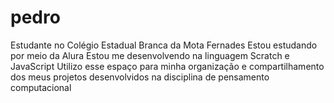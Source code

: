 # pedro
Estudante no Colégio Estadual Branca da Mota Fernades
Estou estudando por meio da Alura
Estou me desenvolvendo na linguagem Scratch e JavaScript
Utilizo esse espaço para minha organização e compartilhamento dos meus projetos desenvolvidos na disciplina de pensamento computacional

